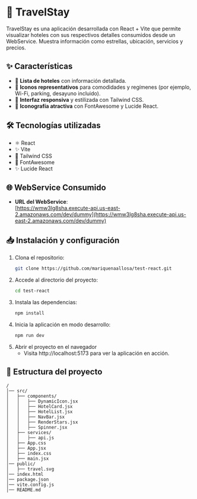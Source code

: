 # 🚀 TravelStay

TravelStay es una aplicación desarrollada con React + Vite que permite visualizar hoteles con sus respectivos detalles consumidos desde un WebService. Muestra información como estrellas, ubicación, servicios y precios.

## ✨ Características

- 📌 **Lista de hoteles** con información detallada.
- 🏨 **Iconos representativos** para comodidades y regímenes (por ejemplo, Wi-Fi, parking, desayuno incluido).
- 📱 **Interfaz responsiva** y estilizada con Tailwind CSS.
- 🎨 **Iconografía atractiva** con FontAwesome y Lucide React.


## 🛠 Tecnologías utilizadas

- ⚛️ React
- ✨ Vite
- 🎨 Tailwind CSS
- 🔣 FontAwesome
- ✨ Lucide React

## 🌐 WebService Consumido
- **URL del WebService**:  
  [https://wmw3lg8sha.execute-api.us-east-2.amazonaws.com/dev/dummy](https://wmw3lg8sha.execute-api.us-east-2.amazonaws.com/dev/dummy)

## 📥 Instalación y configuración

1. Clona el repositorio:
   ```sh
   git clone https://github.com/mariquenaallosa/test-react.git
   ```
2. Accede al directorio del proyecto:
   ```sh
   cd test-react
   ```
3. Instala las dependencias:
   ```sh
   npm install
   ```
4. Inicia la aplicación en modo desarrollo:
   ```sh
   npm run dev
   ```
5. Abrir el proyecto en el navegador
   - Visita http://localhost:5173 para ver la aplicación en acción.

## 📂 Estructura del proyecto

```
/
│── src/
│   ├── components/
│   │   ├── DynamicIcon.jsx
│   │   ├── HotelCard.jsx
│   │   ├── HotelList.jsx
│   │   ├── NavBar.jsx
│   │   ├── RenderStars.jsx
│   │   ├── Spinner.jsx
│   ├── services/
│   │   ├── api.js
│   ├── App.css
│   ├── App.jsx
│   ├── index.css
│   ├── main.jsx
│── public/
│   ├── travel.svg
│── index.html
│── package.json
│── vite.config.js
│── README.md
```
